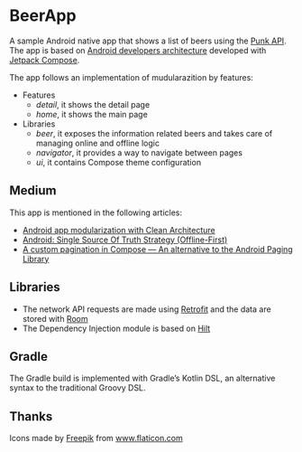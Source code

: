 # BeerApp

A sample Android native app that shows a list of beers using the [Punk API](https://punkapi.com/). The app is based
on [Android developers architecture](https://developer.android.com/jetpack/guide?gclsrc=ds&gclsrc=ds)
developed with [Jetpack Compose](https://developer.android.com/jetpack/compose).

The app follows an implementation of mudularazition by features:
* Features
  - *detail*, it shows the detail page
  - *home*, it shows the main page
* Libraries
  - *beer*, it exposes the information related beers and takes care of managing online and offline logic 
  - *navigator*, it provides a way to navigate between pages
  - *ui*, it contains Compose theme configuration

## Medium

This app is mentioned in the following articles:

* [Android app modularization with Clean Architecture](https://barros9.medium.com/android-app-modularization-with-clean-architecture-9aa2e135a99a)
* [Android: Single Source Of Truth Strategy (Offline-First)](https://barros9.medium.com/android-single-source-of-truth-strategy-offline-first-5f6028f39d34)
* [A custom pagination in Compose — An alternative to the Android Paging Library](https://barros9.medium.com/a-custom-pagination-in-compose-an-alternative-to-the-android-paging-library-46dc043fb251)

## Libraries

* The network API requests are made using [Retrofit](https://github.com/square/retrofit) and the data are
  stored with [Room](https://developer.android.com/training/data-storage/room)
* The Dependency Injection module is based
  on [Hilt](https://developer.android.com/training/dependency-injection/hilt-android)

## Gradle
The Gradle build is implemented with Gradle’s Kotlin DSL, an alternative syntax to the traditional Groovy DSL.

## Thanks


<div>Icons made by <a href="https://www.freepik.com" title="Freepik">Freepik</a> from <a href="https://www.flaticon.com/" title="Flaticon">www.flaticon.com</a></div>
